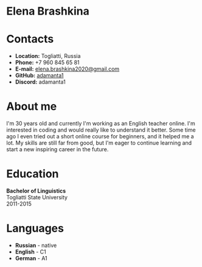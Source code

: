# Elena Brashkina
# Contacts
* **Location:** Togliatti, Russia
* **Phone:** +7 960 845 65 81
* **E-mail:** elena.brashkina2020@gmail.com
* **GitHub:** [adamanta1](https://github.com/Adamanta1)
* **Discord:** adamanta1

# About me
I'm 30 years old and currently I'm working as an English teacher online. I'm interested in coding and would really like to understand it better. Some time ago I even tried out a short online course for beginners, and it helped me a lot. My skills are still far from good, but I'm eager to continue learning and start a new inspiring career in the future. 

# Education
**Bachelor of Linguistics**  
Togliatti State University  
2011-2015

# Languages
* **Russian** - native
* **English** - C1
* **German** - A1
